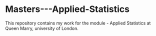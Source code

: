 # Masters---Applied-Statistics

This repository contains my work for the module - Applied Statistics at Queen Marry, university of London.
